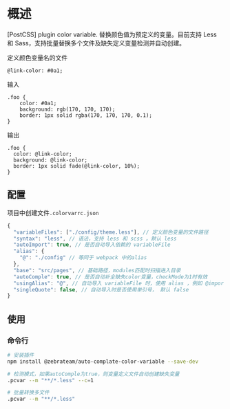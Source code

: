 # 概述

[PostCSS] plugin color variable. 替换颜色值为预定义的变量。目前支持 Less 和 Sass，支持批量替换多个文件及缺失定义变量检测并自动创建。


定义颜色变量名的文件
```less
@link-color: #0a1;
```

输入
```less
.foo {
    color: #0a1;
    background: rgb(170, 170, 170);
    border: 1px solid rgba(170, 170, 170, 0.1);
}
```

输出
```less
.foo {
  color: @link-color;
  background: @link-color;
  border: 1px solid fade(@link-color, 10%);
}
```

## 配置

项目中创建文件`.colorvarrc.json`
```js
{
  "variableFiles": ["./config/theme.less"], // 定义颜色变量的文件路径
  "syntax": "less", // 语法，支持 less 和 scss 。默认 less
  "autoImport": true, // 是否自动导入依赖的 variableFile
  "alias": {
    "@": "./config" // 等同于 webpack 中的alias
  },
  "base": "src/pages", // 基础路径，modules匹配时扫描进入目录
  "autoComple": true, // 是否自动补全缺失color变量，checkMode为1时有效
  "usingAlias": "@", // 自动导入 variableFile 时，使用 alias ，例如 @import '~@/src/color.less'
  "singleQuote": false, // 自动导入时是否使用单引号， 默认 false
}
```

## 使用

### 命令行
```bash
# 安装插件
npm install @zebrateam/auto-complate-color-variable --save-dev

# 检测模式，如果autoComple为true，则变量定义文件自动创建缺失变量
.pcvar --m "**/*.less" --c=1

# 批量转换多文件
.pcvar --m "**/*.less"
```

